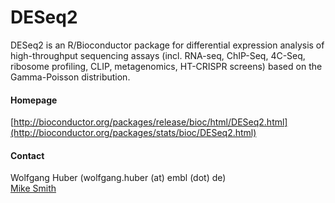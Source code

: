 # DESeq2
DESeq2 is an R/Bioconductor package for differential expression analysis of high-throughput sequencing assays (incl. RNA-seq, ChIP-Seq, 4C-Seq, ribosome profiling, CLIP, metagenomics, HT-CRISPR screens) based on the Gamma-Poisson distribution.

#### Homepage
[http://bioconductor.org/packages/release/bioc/html/DESeq2.html](http://bioconductor.org/packages/stats/bioc/DESeq2.html)

#### Contact
Wolfgang Huber (wolfgang.huber (at) embl (dot) de)<br/>
[Mike Smith](http://congo.embl.de/hd-hub/mike-smith/)


